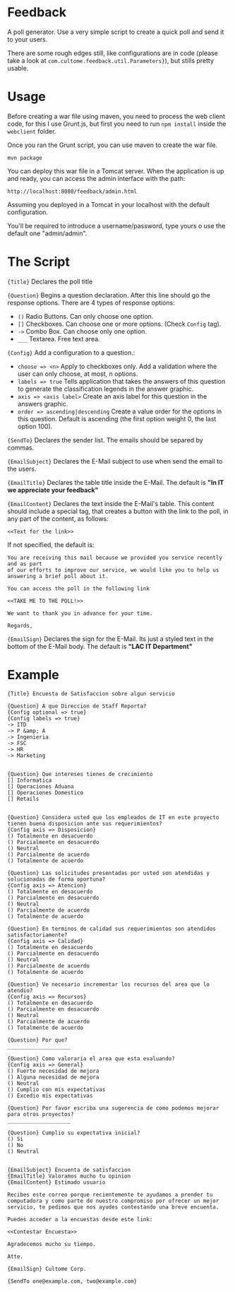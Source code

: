 Feedback
==============

A poll generator. Use a very simple script to create a quick poll and send it to your users.

There are some rough edges still, like configurations are in code (please take a look at ```com.cultome.feedback.util.Parameters}```), but stills pretty usable.
 

Usage
====

Before creating a war file using maven, you need to process the web client code, for this I use Grunt.js, but first you need to run ```npm install``` inside the ```webclient``` folder.

Once you ran the Grunt script, you can use maven to create the war file.

```mvn package```

You can deploy this war file in a Tomcat server. When the application is up and ready, you can access the admin interface with the path:

```
http://localhost:8080/feedback/admin.html
```

Assuming you deployed in a Tomcat in your localhost with the default configuration.

You'll be required to introduce a username/password, type yours o use the default one "admin/admin".


The Script
==========

```{Title}``` Declares the poll title

```{Question}``` Begins a question declaration. After this line should go the response options. There are 4 types of response options:

  * ```()``` Radio Buttons. Can only choose one option.
  * ```[]``` Checkboxes. Can choose one or more options. (Check ```Config``` tag).
  * ```->``` Combo Box. Can choose only one option.
  * ```___``` Textarea. Free text area.

```{Config}``` Add a configuration to a question.:

  * ```choose => <n>``` Apply to checkboxes only. Add a validation where the user can only choose, at most, n options.
  * ```labels => true``` Tells application that takes the answers of this question to generate the classification legends in the answer graphic.
  * ```axis => <axis label>``` Create an axis label for this question in the answers graphic.
  * ```order => ascending|descending``` Create a value order for the options in this question. Default is ascending (the first option weight 0, the last option 100).

```{SendTo}``` Declares the sender list. The emails should be separed by commas.

```{EmailSubject}``` Declares the E-Mail subject to use when send the email to the users.

```{EmailTitle}``` Declares the table title inside the E-Mail. The default is **"In IT we appreciate your feedback"**

```{EmailContent}``` Declares the text inside the E-Mail's table. This content should include a special tag, that creates a button with the link to the poll, in any part of the content, as follows:

```<<Text for the link>>```

If not specified, the default is:

```
You are receiving this mail because we provided you service recently and as part 
of our efforts to improve our service, we would like you to help us answering a brief poll about it.

You can access the poll in the following link

<<TAKE ME TO THE POLL!>>

We want to thank you in advance for your time.

Regards,
```

```{EmailSign}``` Declares the sign for the E-Mail. Its just a styled text in the bottom of the E-Mail body. The default is **"LAC IT Department"**

Example
=======
```
{Title} Encuesta de Satisfaccion sobre algun servicio

{Question} A que Direccion de Staff Reporta? 
{Config optional => true}
{Config labels => true}
-> ITD
-> P &amp; A
-> Ingenieria
-> FSC
-> HR
-> Marketing


{Question} Que intereses tienes de crecimiento
[] Informatica
[] Operaciones Aduana
[] Operaciones Domestico
[] Retails


{Question} Considera usted que los empleados de IT en este proyecto tienen buena disposicion ante sus requerimientos?
{Config axis => Disposicion}
() Totalmente en desacuerdo
() Parcialmente en desacuerdo
() Neutral
() Parcialmente de acuerdo
() Totalmente de acuerdo

{Question} Las solicitudes presentadas por usted son atendidas y solucionadas de forma oportuna?
{Config axis => Atencion}
() Totalmente en desacuerdo
() Parcialmente en desacuerdo
() Neutral
() Parcialmente de acuerdo
() Totalmente de acuerdo

{Question} En terminos de calidad sus requerimientos son atendidos satisfactoriamente?
{Config axis => Calidad}
() Totalmente en desacuerdo
() Parcialmente en desacuerdo
() Neutral
() Parcialmente de acuerdo
() Totalmente de acuerdo

{Question} Ve necesario incrementar los recursos del area que lo atendio?
{Config axis => Recursos}
() Totalmente en desacuerdo
() Parcialmente en desacuerdo
() Neutral
() Parcialmente de acuerdo
() Totalmente de acuerdo

{Question} Por que?
____________________

{Question} Como valoraria el area que esta evaluando?
{Config axis => General}
() Fuerte necesidad de mejora
() Alguna necesidad de mejora
() Neutral
() Cumplio con mis expectativas
() Excedio mis expectativas

{Question} Por favor escriba una sugerencia de como podemos mejorar para otros proyectos?
____________________

{Question} Cumplio su expectativa inicial?
() Si
() No
() Neutral


{EmailSubject} Encuenta de satisfaccion
{EmailTitle} Valoramos mucho tu opinion
{EmailContent} Estimado usuario

Recibes este correo porque recientemente te ayudamos a prender tu computadora y como parte de nuestro compromiso por ofrecer un mejor servicio, te pedimos que nos ayudes contestando una breve encuenta.

Puedes acceder a la encuestas desde este link:

<<Contestar Encuesta>>

Agradecemos mucho su tiempo.

Atte.

{EmailSign} Cultome Corp.

{SendTo one@example.com, two@example.com}
```
